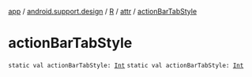 [app](../../../index.md) / [android.support.design](../../index.md) / [R](../index.md) / [attr](index.md) / [actionBarTabStyle](./action-bar-tab-style.md)

# actionBarTabStyle

`static val actionBarTabStyle: `[`Int`](https://kotlinlang.org/api/latest/jvm/stdlib/kotlin/-int/index.html)
`static val actionBarTabStyle: `[`Int`](https://kotlinlang.org/api/latest/jvm/stdlib/kotlin/-int/index.html)